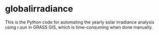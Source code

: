 # globalirradiance
This is the Python code for automating the yearly solar irradiance analysis using r.sun in GRASS GIS, which is time-consuming when done manually.
